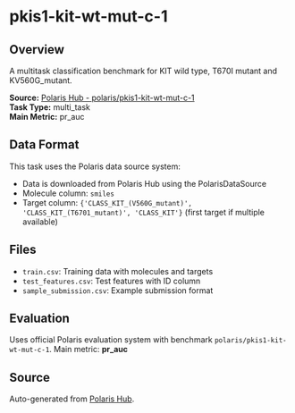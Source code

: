 # pkis1-kit-wt-mut-c-1

## Overview

A multitask classification benchmark for KIT wild type, T670I mutant and KV560G_mutant.

**Source:** [Polaris Hub - polaris/pkis1-kit-wt-mut-c-1](https://polarishub.io)  
**Task Type:** multi_task  
**Main Metric:** pr_auc

## Data Format

This task uses the Polaris data source system:
- Data is downloaded from Polaris Hub using the PolarisDataSource
- Molecule column: `smiles`
- Target column: `{'CLASS_KIT_(V560G_mutant)', 'CLASS_KIT_(T6701_mutant)', 'CLASS_KIT'}` (first target if multiple available)

## Files

- `train.csv`: Training data with molecules and targets
- `test_features.csv`: Test features with ID column
- `sample_submission.csv`: Example submission format

## Evaluation

Uses official Polaris evaluation system with benchmark `polaris/pkis1-kit-wt-mut-c-1`.
Main metric: **pr_auc**

## Source

Auto-generated from [Polaris Hub](https://polarishub.io/).
